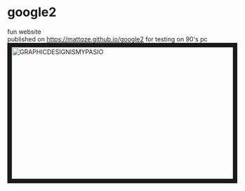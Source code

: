 # google2
fun website<br>
published on https://mattqze.github.io/google2 for testing on 90's pc<br>
<a href="http://www.youtube.com/watch?feature=player_embedded&v=vwlDG6yIeAU
" target="_blank"><img src="http://img.youtube.com/vi/vwlDG6yIeAU/0.jpg" 
alt="GRAPHICDESIGNISMYPASIO" width="800" height="300" border="10" /></a>
